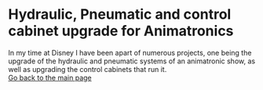 # Hydraulic, Pneumatic and control cabinet upgrade for Animatronics

In my time at Disney I have been apart of numerous projects, one being the upgrade of the hydraulic and pneumatic systems of an animatronic show, as well as upgrading the control cabinets that run it.  
[Go back to the main page](README.md)
